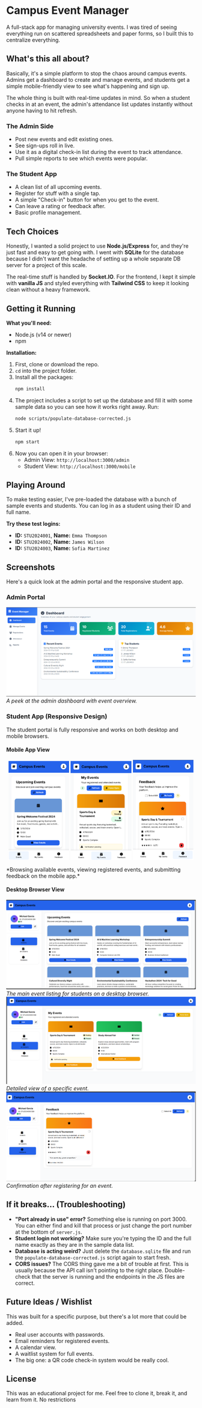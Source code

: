 # Campus Event Manager

A full-stack app for managing university events. I was tired of seeing everything run on scattered spreadsheets and paper forms, so I built this to centralize everything.

## What's this all about?

Basically, it's a simple platform to stop the chaos around campus events. Admins get a dashboard to create and manage events, and students get a simple mobile-friendly view to see what's happening and sign up.

The whole thing is built with real-time updates in mind. So when a student checks in at an event, the admin's attendance list updates instantly without anyone having to hit refresh.

### The Admin Side
- Post new events and edit existing ones.
- See sign-ups roll in live.
- Use it as a digital check-in list during the event to track attendance.
- Pull simple reports to see which events were popular.

### The Student App
- A clean list of all upcoming events.
- Register for stuff with a single tap.
- A simple "Check-in" button for when you get to the event.
- Can leave a rating or feedback after.
- Basic profile management.

## Tech Choices

Honestly, I wanted a solid project to use **Node.js/Express** for, and they're just fast and easy to get going with. I went with **SQLite** for the database because I didn't want the headache of setting up a whole separate DB server for a project of this scale.

The real-time stuff is handled by **Socket.IO**. For the frontend, I kept it simple with **vanilla JS** and styled everything with **Tailwind CSS** to keep it looking clean without a heavy framework.

## Getting it Running

**What you'll need:**
- Node.js (v14 or newer)
- npm

**Installation:**

1.  First, clone or download the repo.
2.  `cd` into the project folder.
3.  Install all the packages:
    ```bash
    npm install
    ```
4.  The project includes a script to set up the database and fill it with some sample data so you can see how it works right away. Run:
    ```bash
    node scripts/populate-database-corrected.js
    ```
5.  Start it up!
    ```bash
    npm start
    ```
6.  Now you can open it in your browser:
    -   Admin View: `http://localhost:3000/admin`
    -   Student View: `http://localhost:3000/mobile`

## Playing Around

To make testing easier, I've pre-loaded the database with a bunch of sample events and students. You can log in as a student using their ID and full name.

**Try these test logins:**
-   **ID:** `STU2024001`, **Name:** `Emma Thompson`
-   **ID:** `STU2024002`, **Name:** `James Wilson`
-   **ID:** `STU2024003`, **Name:** `Sofia Martinez`

## Screenshots

Here's a quick look at the admin portal and the responsive student app.

### Admin Portal
![Admin Dashboard](screenshots/Admin1.png)
*A peek at the admin dashboard with event overview.*

### Student App (Responsive Design)
The student portal is fully responsive and works on both desktop and mobile browsers.

#### Mobile App View
<p align="center">
  <img src="screenshots/Mobile1.png" alt="Student Event List Mobile" width="32%">
  <img src="screenshots/Mobile2.png" alt="My Events Mobile" width="32%">
  <img src="screenshots/Mobile3.png" alt="Feedback Submission Mobile" width="32%">
</p>
*Browsing available events, viewing registered events, and submitting feedback on the mobile app.*

#### Desktop Browser View
![Student Events List Desktop](screenshots/StudentPortal1.png)
*The main event listing for students on a desktop browser.*
![Student Event Detail Desktop](screenshots/StudentPortal2.png)
*Detailed view of a specific event.*
![Student Registration Confirmation Desktop](screenshots/StudentPortal3.png)
*Confirmation after registering for an event.*

## If it breaks... (Troubleshooting)

-   **"Port already in use" error?** Something else is running on port 3000. You can either find and kill that process or just change the port number at the bottom of `server.js`.
-   **Student login not working?** Make sure you're typing the ID and the full name exactly as they are in the sample data list.
-   **Database is acting weird?** Just delete the `database.sqlite` file and run the `populate-database-corrected.js` script again to start fresh.
-   **CORS issues?** The CORS thing gave me a bit of trouble at first. This is usually because the API call isn't pointing to the right place. Double-check that the server is running and the endpoints in the JS files are correct.

## Future Ideas / Wishlist

This was built for a specific purpose, but there's a lot more that could be added.
-   Real user accounts with passwords.
-   Email reminders for registered events.
-   A calendar view.
-   A waitlist system for full events.
-   The big one: a QR code check-in system would be really cool.

## License

This was an educational project for me. Feel free to clone it, break it, and learn from it. No restrictions
